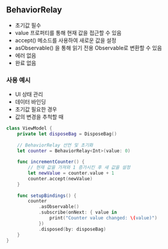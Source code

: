 ## BehaviorRelay 
- 초기값 필수
- value 프로퍼티를 통해 현재 값을 접근할 수 있음
- accept() 메소드를 사용하여 새로운 값을 설정
- asObservable() 을 통해 읽기 전용 Observable로 변환할 수 있음
- 에러 없음
- 완료 없음

### 사용 예시 
- UI 상태 관리
- 데이터 바인딩
- 초기값 필요한 경우
- 값의 변경을 추척할 때

```swift
class ViewModel {
    private let disposeBag = DisposeBag()
    
    // BehaviorRelay 선언 및 초기화
    let counter = BehaviorRelay<Int>(value: 0)
    
    func incrementCounter() {
        // 현재 값을 가져와 1 증가시킨 후 새 값을 설정
        let newValue = counter.value + 1
        counter.accept(newValue)
    }
    
    func setupBindings() {
        counter
            .asObservable()
            .subscribe(onNext: { value in
                print("Counter value changed: \(value)")
            })
            .disposed(by: disposeBag)
    }
}

```
